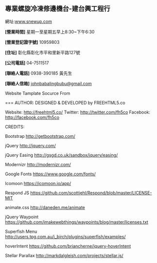 
## 專業螺旋冷凍修邊機台-建台興工程行

網址:www.snewup.com

**[營業時間]**
星期一至星期五早上8:30~下午6:30

**[營業登記證字號]**
10959803

**[住址]**
彰化縣彰化市平和里新平路127號

**[公司電話]**
04-7511517

**[聯絡人電話]**
0938-390185  黃先生

**[聯絡人信箱]**
johnbabalingbubu@gmail.com
	







Website Tamplate Socurce From

===
AUTHOR:
DESIGNED & DEVELOPED by FREEHTML5.co

Website: http://freehtml5.co/
Twitter: http://twitter.com/fh5co
Facebook: http://facebook.com/fh5co


CREDITS:

Bootstrap
http://getbootstrap.com/

jQuery
http://jquery.com/

jQuery Easing
http://gsgd.co.uk/sandbox/jquery/easing/

Modernizr
http://modernizr.com/

Google Fonts
https://www.google.com/fonts/

Icomoon
https://icomoon.io/app/

Respond JS
https://github.com/scottjehl/Respond/blob/master/LICENSE-MIT

animate.css
http://daneden.me/animate

jQuery Waypoint
https://github.com/imakewebthings/waypoints/blog/master/licenses.txt

Superfish Menu
http://users.tpg.com.au/j_birch/plugins/superfish/examples/

hoverIntent
https://github.com/briancherne/jquery-hoverIntent

Stellar Parallax
http://markdalgleish.com/projects/stellar.js/

